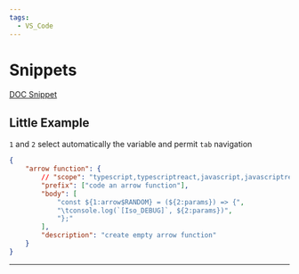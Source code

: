 ```yaml
---
tags:
  - VS_Code
---
```


# Snippets

[DOC Snippet](https://code.visualstudio.com/docs/editor/userdefinedsnippets)

## Little Example

`1` and `2` select automatically the variable and permit `tab` navigation

```json
{
	"arrow function": {
		// "scope": "typescript,typescriptreact,javascript,javascriptreact",
		"prefix": ["code an arrow function"],
		"body": [
			"const ${1:arrow$RANDOM} = (${2:params}) => {",
			"\tconsole.log(`[Iso_DEBUG]`, ${2:params})",
			"};"
		],
		"description": "create empty arrow function"
	}
}
```

---
